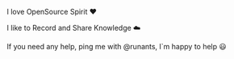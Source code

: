 I love OpenSource Spirit ❤️

I like to Record and Share Knowledge ☁️

If you need any help, ping me with @runants, I`m happy to help 😃

